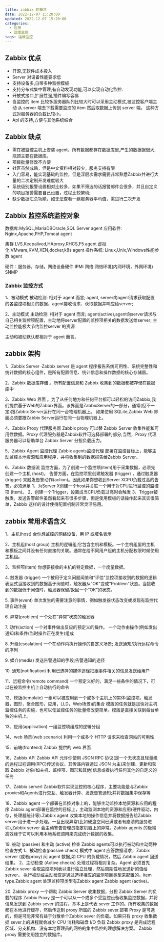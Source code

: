 ```yaml
---
title: zabbix 的概念
date: 2022-12-07 15:20:00
updated: 2022-12-07 15:20:00
categories:
  - 应用
  - 运维监控
tags: 运维监控
---
```


## Zabbix 优点

* 开源,无软件成本投入
* Server 对设备性能要求低
* 支持设备多,自带多种监控模板
* 支持分布式集中管理,有自动发现功能,可以实现自动化监控.
* 开放式接口,扩展性强,插件编写容易
* 当监控的 item 比较多服务器队列比较大时可以采用主动模式,被监控客户端主动 从 server 端去下载需要监控的 item 然后取数据上传到 server 端。 这种方式对服务器的负载比较小。
* Api 的支持,方便与其他系统结合

## Zabbix 缺点

* 需在被监控主机上安装 agent，所有数据都存在数据库里,产生的数据据很大,瓶颈主要在数据库。
* 项目批量修改不方便
* 社区虽然成熟，但是中文资料相对较少，服务支持有限
* 入门容易，能实现基础的监控，但是深层次需求需要非常熟悉Zabbix并进行大量的二次定制开发难度较大
* 系统级别报警设置相对比较多，如果不筛选的话报警邮件会很多，并且自定义的项目报警需要自己设置，过程比较繁琐;
* 缺少数据汇总功能，如无法查看一组服务器平均值，需进行二次开发

<!-- more -->

## Zabbix 监控系统监控对象

数据库:MySQL,MariaDBOracle,SQL Server agent
应用软件: Nginx,Apache,PHP,Tomcat agent

集群 LVS,Keepalived,HAproxy,RHCS,F5 agent
虚拟化:VMware,KVM,XEN,docker,k8s agent
操作系统: Linux,Unix,Windows性能参数 agent

硬件：服务器，存储，网络设备硬件 IPMI
网络:网络环境(内网环境，外网环境) SNMP

### Zabbix 监控方式

1、被动模式
被动检测: 相对于 agent 而言; agent, server向agent请求获取配置的各监控项相关的数据，agent接收请求、获取数据并响应给server;

2、主动模式
主动检测: 相对于 agent 而言; agent(active),agent向server请求与自己相关监控项配置，主动地将server配置的监控项相关的数据发送给server;
主动监控能极大节约监控server 的资源

主动和被动默认都相对于 agent 而言。

## zabbix 架构

1、Zabbix Server
·Zabbix server 是 agent 程序报告系统可用性、系统完整性和统计数据的核心组件，是所有配置信息、统计信息和操作数据的核心存储器。

2、Zabbix 数据库存储
。所有配置信息和 Zabbix 收集到的数据都被存储在数据库中

3、Zabbix Web 界面
。为了从任何地方和任何平台都可以轻松的访问Zabbix,我们提供基于Web的Zabbix界面。该界面是ZabbixServer的一部分，通常(但不一定)跟Zabbix Server运行在同一台物理机器上。
如果使用 SQLite,Zabbix Web 界面必须要跟Zabbix Server运行在同一台物理机器上。

4、Zabbix Proxy 代理服务器
Zabbix proxy 可以替 Zabbix Server 收集性能和可用性数据。Proxy 代理服务器是Zabbix软件可选择部署的部分;当然，Proxy 代理服务器可以帮助单台 Zabbix Server 分担负载压力。

5、Zabbix Agent 监控代理
Zabbix agents监控代理 部署在监控目标上，能够主动监控本地资源和应用程序，并将收集到的数据报告给Zabbix Server。

6、Zabbix 数据流
监控方面，为了创建一个监控项(item)用于采集数据，必须先创建一个主机 (host)。
告警方面，在监控项里创建触发器 (trigger) ，通过触发器(trigger) 来触发告警动作(action)。因此如果你想收到Server XCPU负载过高的告警，必须满足
1、为Server X创建一个host并关联一个用于对CPU进行监控的监控项 (ltem)。
2、创建一个Trigger，设置成当CPU负载过高时会触发
3、Trigger被触发，发送告警邮件虽然看起来有很多步骤，但是使用模板的话操作起来其实很简单，Zabbix 这样的设计使得配置机制非常灵活易用。

## zabbix 常用术语含义

1、主机(host)
台你想监控的网络设备，用 IP 或域名表示

2、主机组(host group)
主机的逻辑组;它包含主机和模板。一个主机组里的主机和模板之间并没有任何直接的关联。通常在给不同用户组的主机分配权限时候使用主机组。

3、监控项(item)
你想要接收的主机的特定数据，一个度量数据。

4\. 触发器 (trigger)
一个被用于定义问题闻值和“评估”监控项接收到的数据的逻辑表达式当接收到的数据高于闽值时，触发器从”OK"变成“Problem"状态。当接收到的数据低于闻值时，触发器保留/返回一个“OK”的状态。

5\. 事件(event)
单次发生的需要注意的事情，例如触发器状态改变或发现有监控代理自动注册

6\. 异常(problem)
一个处在“异常”状态的触发器

7\. 动作(action)
一个对事件做出反应的预定义的操作。
一个动作由操作(例如发出通知)和条件(当时操作正在发生)组成

8\. 升级(escalation)
一个在动作内执行操作的自定义场景; 发送通知/执行远程命令的序列

9\. 媒介(media)
发送告警通知的手段;告警通知的途径

10\. 通知(notification)
利用已选择的媒体途径把跟事件相关的信息发送给用户

11、远程命令(remote command)
一个预定义好的，满足一些条件的情况下，可以在被监控主机上自动执行的命令

12、模版(template)
一组可以被应用到一个或多个主机上的实体(监控项，触发器，图形，聚合图形，应用，LLD，Web场景)的集合
模版的任务就是加快对主机监控任务的实施，也可以使监控任务的批量修改更简单。模版是直接关联到每台单独的主机上。

13、应用(application)
一组监控项组成的逻辑分组

14、web 场景(web scenario)
利用一个或多个 HTTP 请求来检查网站的可用性

15、前端(frontend)
Zabbix 提供的 web 界面

16、Zabbix API
Zabbix API 允许你使用 JSON RPC 协议(是一个无状态且轻量级的远程过程调用(RPC)传送协议，其传递内容透过 JSON 为主)来创建、更新和获取 Zabbix 对象(如主机、监控项、图形和其他)信息或者执行任何其他的自定义的任务

17、Zabbix serverl
Zabbix软件实现监控的核心程序，主要功能是与Zabbix proxies和Agents进行交互、触发器计算、发送告警通知;并将数据集中保存等

18、Zabbix agent
一个部署在监控对象上的，能够主动监控本地资源和应用的程序
Zabbix agent部署在监控的目标上，主动监测本地的资源和应用(硬件驱动，内存，处理器统计等).Zabbix agent 收集本地的操作信息并将数据报告给Zabbix server用于进一步处理。一旦出现异常(比如硬盘空间已满或者有崩溃的服务进程),Zabbix server 会主动警告管理员指定机器上的异常。Zabbix agents 的极端高效缘于它可以利用本地系统调用来完成统计数据的收集。

19\. 被动 (passive) 和主动 (active) 检查
Zabbix agents可以执行被动和主动两种检查方式
1、被动检查(passive check) 模式中 agent 应答数据请求，Zabbix server (或者proxy) 问 agent 数据,如 CPU 的负载情况，然后 Zabbix agent 回送结果。
2、主动检查 (Active checks) 处理过程将相对复杂。Agent 必须首先 Zabbix sever 索取监控项列表以进行独立处理，然后周期性地发送新的值给 server。
执行被动或主动检查是通过选择相应的监测项目类型来配置的。item type.Zabbix agent 处理监控项类型有Zabbix agent  Zabbix agent (active)。

20\. Zabbix proxy
一个帮助 Zabbix Server 收集数据，分担 Zabbix Server 的负载的程序
Zabbix Proxy 是一个可以从一个或多个受监控设备收集监控数据，并将信息发送到 Zabbix sever 的进程，基本上是代表 sever 工作的。所有收集的数据都在本地进行缓存，然后传送到 proxy 所属的 Zabbix sever.部署 Proxy 是可选的，但是可能非常有益于分散单个Zabbix sever 的负载。如果只有 proxy 收集数据 sever上的进程就会减少 CPU 消耗和磁盘 I/O 负载
Zabbix proxy 是完成远程区域、分支机构、没有本地管理员的网络的集中监控的理想解决方案。
Zabbix proxy 需要使用独立的数据库。
